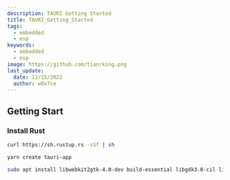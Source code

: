 ```yaml
---
description: TAURI Getting Started
title: TAURI_Getting_Started
tags:
  - embedded
  - esp
keywords:
  - embedded
  - esp
image: https://github.com/tianrking.png
last_update:
  date: 12/15/2022
  author: w0x7ce
---
```


## Getting Start

### Install Rust

```bash
curl https://sh.rustup.rs -sSf | sh
```

```bash
yarn create tauri-app
```

```bash
sudo apt install libwebkit2gtk-4.0-dev build-essential libgdk3.0-cil libatk1.0-dev
```
